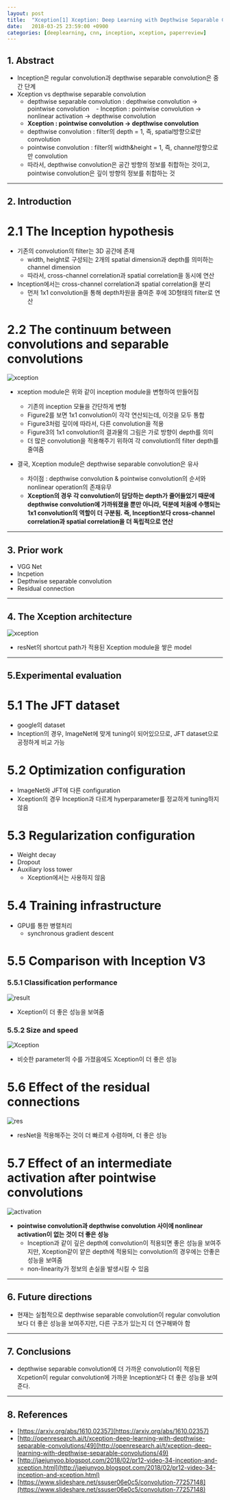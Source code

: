 ```yaml
---
layout: post
title:  "Xception[1] Xception: Deep Learning with Depthwise Separable Convolutions(2017) - Review"
date:   2018-03-25 23:59:00 +0900
categories: [deeplearning, cnn, inception, xception, paperreview]
---
```


## 1. Abstract
- Inception은 regular convolution과 depthwise separable convolution은 중간 단계
- Xception vs depthwise separable convolution
    - depthwise separable convolution : depthwise convolution -> pointwise convolution
    - Inception : pointwise convolution -> nonlinear activation -> depthwise convolution
    - **Xception : pointwise convolution -> depthwise convolution**
    - depthwise convolution : filter의 depth = 1, 즉, spatial방향으로만 convolution
    - pointwise convolution : filter의 width&height = 1, 즉, channel방향으로만 convolution
    - 따라서, depthwise convolution은 공간 방향의 정보를 취합하는 것이고, pointwise convolution은 깊이 방향의 정보를 취합하는 것

-----

## 2. Introduction
# 2.1 The Inception hypothesis
- 기존의 convolution의 filter는 3D 공간에 존재
    - width, height로 구성되는 2개의 spatial dimension과 depth를 의미하는 channel dimension
    - 따라서, cross-channel correlation과 spatial correlation을 동시에 연산
- Inception에서는 cross-channel correlation과 spatial correlation을 분리
    - 먼저 1x1 convolution을 통해 depth차원을 줄여준 후에 3D형태의 filter로 연산

 
# 2.2 The continuum between convolutions and separable convolutions
![xception](https://files.slack.com/files-pri/T1J7SCHU7-F9WHTNRJA/inception.png?pub_secret=9faa8bf185)
- xception module은 위와 같이 inception module을 변형하여 만들어짐
    - 기존의 inception 모듈을 간단하게 변형
    - Figure2를 보면 1x1 convolution이 각각 연산되는데, 이것을 모두 통합
    - Figure3처럼 깊이에 따라서, 다른 convolution을 적용
    - Figure3의 1x1 convolution의 결과물의 그림은 가로 방향이 depth를 의미
    - 더 많은 convolution을 적용해주기 위하여 각 convolution의 filter depth를 줄여줌

- 결국, Xception module은 depthwise separable convolution은 유사
    - 차이점 : depthwise convolution & pointwise convolution의 순서와 nonlinear operation의 존재유무
    - **Xception의 경우 각 convolution이 담당하는 depth가 줄어들었기 때문에 depthwise convolution에 가까워졌을 뿐만 아니라, 덕분에 처음에 수행되는 1x1 convolution의 역할이 더 구분됨. 즉, Inception보다 cross-channel correlation과 spatial correlation을 더 독립적으로 연산**

-----

## 3. Prior work
- VGG Net
- Incpetion
- Depthwise separable convolution
- Residual connection

-----

## 4. The Xception architecture
![xception](https://files.slack.com/files-pri/T1J7SCHU7-F9WPTBAS3/xception.png?pub_secret=6d2ad2b76a)
- resNet의 shortcut path가 적용된 Xception module을 쌓은 model

-----

## 5.Experimental evaluation
# 5.1 The JFT dataset
- google의 dataset
- Inception의 경우, ImageNet에 맞게 tuning이 되어있으므로, JFT dataset으로 공정하게 비교 가능

# 5.2 Optimization configuration
- ImageNet와 JFT에 다른 configuration
- Xception의 경우 Inception과 다르게 hyperparameter를 정교하게 tuning하지 않음

# 5.3 Regularization configuration
- Weight decay
- Dropout
- Auxiliary loss tower
    - Xception에서는 사용하지 않음

# 5.4 Training infrastructure
- GPU를 통한 병렬처리
    - synchronous gradient descent

# 5.5 Comparison with Inception V3
### 5.5.1 Classification performance
![result](https://files.slack.com/files-pri/T1J7SCHU7-F9WJ285C6/r1.png?pub_secret=4036eb38c7)
- Xception이 더 좋은 성능을 보여줌

### 5.5.2 Size and speed
![Xception](https://files.slack.com/files-pri/T1J7SCHU7-F9VP86AKC/size.png?pub_secret=4ec87cab8d)
- 비슷한 parameter의 수를 가졌음에도 Xception이 더 좋은 성능

# 5.6 Effect of the residual connections
![res](https://files.slack.com/files-pri/T1J7SCHU7-F9VMFBE5A/resnet.png?pub_secret=41da8b541d)
- resNet을 적용해주는 것이 더 빠르게 수렴하며, 더 좋은 성능

# 5.7 Effect of an intermediate activation after pointwise convolutions
![activation](https://files.slack.com/files-pri/T1J7SCHU7-F9V6YMTH7/activation.png?pub_secret=4dc08cbbd8)
- **pointwise convolution과 depthwise convolution 사이에 nonlinear activation이 없는 것이 더 좋은 성능**
    - Inception과 같이 깊은 depth에 convolution이 적용되면 좋은 성능을 보여주지만, Xception같이 얕은 depth에 적용되는 convolution의 경우에는 안좋은 성능을 보여줌
    - non-linearity가 정보의 손실을 발생시킬 수 있음

-----

## 6. Future directions
- 현재는 실험적으로 depthwise separable convolution이 regular convolution보다 더 좋은 성능을 보여주지만, 다른 구조가 있는지 더 연구해봐야 함

-----

## 7. Conclusions
- depthwise separable convolution에 더 가까운 convolution이 적용된 Xcpetion이 regular convolution에 가까운 Inception보다 더 좋은 성능을 보여준다.
 
-----

## 8. References
- [https://arxiv.org/abs/1610.02357](https://arxiv.org/abs/1610.02357)
- [http://openresearch.ai/t/xception-deep-learning-with-depthwise-separable-convolutions/49](http://openresearch.ai/t/xception-deep-learning-with-depthwise-separable-convolutions/49)
- [http://jaejunyoo.blogspot.com/2018/02/pr12-video-34-inception-and-xception.html](http://jaejunyoo.blogspot.com/2018/02/pr12-video-34-inception-and-xception.html)
- [https://www.slideshare.net/ssuser06e0c5/convolution-77257148](https://www.slideshare.net/ssuser06e0c5/convolution-77257148)
